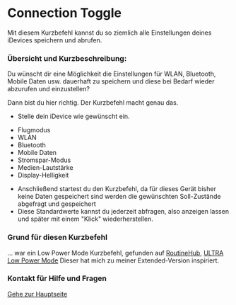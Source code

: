 # Connection Toggle

Mit diesem Kurzbefehl kannst du so ziemlich alle Einstellungen deines iDevices speichern und abrufen.

###  Übersicht und Kurzbeschreibung:

Du wünscht dir eine Möglichkeit die Einstellungen für WLAN, Bluetooth, Mobile Daten usw. dauerhaft zu speichern und diese bei Bedarf wieder abzurufen und einzustellen?

Dann bist du hier richtig. Der Kurzbefehl macht genau das.

+ Stelle dein iDevice wie gewünscht ein.
 - Flugmodus
 - WLAN
 - Bluetooth
 - Mobile Daten
 - Stromspar-Modus
 - Medien-Lautstärke
 - Display-Helligkeit

+ Anschließend startest du den Kurzbefehl, da für dieses Gerät bisher keine Daten gespeichert sind werden die gewünschten Soll-Zustände abgefragt und gespeichert
+ Diese Standardwerte kannst du jederzeit abfragen, also anzeigen lassen und später mit einem "Klick" wiederherstellen.

### Grund für diesen Kurzbefehl

… war ein Low Power Mode Kurzbefehl, gefunden auf [RoutineHub](https://routinehub.co/), [ULTRA Low Power Mode](https://routinehub.co/shortcut/1887) Dieser hat mich zu meiner Extended-Version inspiriert.

 
### Kontakt für Hilfe und Fragen

[Gehe zur Hauptseite](https://github.com/P8DFxKfyJB/MeinUpdatKit/blob/master/README.md)
